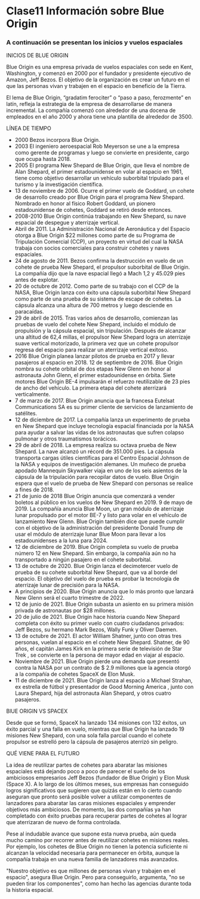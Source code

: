 # Clase11 Información sobre Blue Origin

###  A continuación se presentan los inicios y vuelos espaciales 

INICIOS DE BLUE ORIGIN

Blue Origin es una empresa privada de vuelos espaciales con sede en Kent, Washington, y comenzó en 2000 por el fundador y presidente ejecutivo de Amazon, Jeff Bezos. El objetivo de la organización es crear un futuro en el que las personas vivan y trabajen en el espacio en beneficio de la Tierra.

El lema de Blue Origin, “gradatim ferociter” o “paso a paso, ferozmente” en latín, refleja la estrategia de la empresa de desarrollarse de manera incremental. La compañía comenzó con alrededor de una docena de empleados en el año 2000 y ahora tiene una plantilla de alrededor de 3500.

LÍNEA DE TIEMPO

- 2000 Bezos incorpora Blue Origin.
- 2003 El ingeniero aeroespacial Rob Meyerson se une a la empresa como gerente de programas y luego se convierte en presidente, cargo que ocupa hasta 2018.
- 2005 El programa New Shepard de Blue Origin, que lleva el nombre de Alan Shepard, el primer estadounidense en volar al espacio en 1961, tiene como objetivo desarrollar un vehículo suborbital tripulado para el turismo y la investigación científica.
- 13 de noviembre de 2006. Ocurre el primer vuelo de Goddard, un cohete de desarrollo creado por Blue Origin para el programa New Shepard. Nombrado en honor al físico Robert Goddard, un pionero estadounidense de cohetes, Goddard se retiró desde entonces.
- 2008-2010 Blue Origin continúa trabajando en New Shepard, su nave espacial de despegue y aterrizaje vertical.
- Abril de 2011. La Administración Nacional de Aeronáutica y del Espacio otorga a Blue Origin $22 millones como parte de su Programa de Tripulación Comercial (CCP), un proyecto en virtud del cual la NASA trabaja con socios comerciales para construir cohetes y naves espaciales.
- 24 de agosto de 2011. Bezos confirma la destrucción en vuelo de un cohete de prueba New Shepard, el propulsor suborbital de Blue Origin. La compañía dijo que la nave espacial llegó a Mach 1,2 y 45.029 pies antes de explotar.
- 20 de octubre de 2012. Como parte de su trabajo con el CCP de la NASA, Blue Origin lanza con éxito una cápsula suborbital New Shepard como parte de una prueba de su sistema de escape de cohetes. La cápsula alcanza una altura de 700 metros y luego desciende en paracaídas.
- 29 de abril de 2015. Tras varios años de desarrollo, comienzan las pruebas de vuelo del cohete New Shepard, incluido el módulo de propulsión y la cápsula espacial, sin tripulación. Después de alcanzar una altitud de 62,4 millas, el propulsor New Shepard logra un aterrizaje suave vertical motorizado, la primera vez que un cohete propulsor regresa del espacio para realizar un aterrizaje vertical exitoso.
- 2016 Blue Origin planea lanzar pilotos de prueba en 2017 y llevar pasajeros al espacio en 2018.
12 de septiembre de 2016. Blue Origin nombra su cohete orbital de dos etapas New Glenn en honor al astronauta John Glenn, el primer estadounidense en órbita. Siete motores Blue Origin BE-4 impulsarán el refuerzo reutilizable de 23 pies de ancho del vehículo. La primera etapa del cohete aterrizará verticalmente.
- 7 de marzo de 2017. Blue Origin anuncia que la francesa Eutelsat Communications SA es su primer cliente de servicios de lanzamiento de satélites.
- 12 de diciembre de 2017. La compañía lanza un experimento de prueba en New Shepard que incluye tecnología espacial financiada por la NASA para ayudar a salvar las vidas de los astronautas que sufren colapso pulmonar y otros traumatismos torácicos.
- 29 de abril de 2018. La empresa realiza su octava prueba de New Shepard. La nave alcanzó un récord de 351.000 pies. La cápsula transporta cargas útiles científicas para el Centro Espacial Johnson de la NASA y equipos de investigación alemanes. Un muñeco de prueba apodado Mannequin Skywalker viaja en uno de los seis asientos de la cápsula de la tripulación para recopilar datos de vuelo. Blue Origin espera que el vuelo de prueba de New Shepard con personas se realice a fines de 2018.
- 21 de junio de 2018 Blue Origin anuncia que comenzará a vender boletos al público en los vuelos de New Shepard en 2019.
9 de mayo de 2019. La compañía anuncia Blue Moon, un gran módulo de aterrizaje lunar propulsado por el motor BE-7 y listo para volar en el vehículo de lanzamiento New Glenn. Blue Origin también dice que puede cumplir con el objetivo de la administración del presidente Donald Trump de usar el módulo de aterrizaje lunar Blue Moon para llevar a los estadounidenses a la luna para 2024.
- 12 de diciembre de 2019. Blue Origin completa su vuelo de prueba número 12 en New Shepard. Sin embargo, la compañía aún no ha transportado a ningún pasajero en el cohete suborbital.
- 13 de octubre de 2020. Blue Origin lanza el decimotercer vuelo de prueba de su cohete suborbital New Shepard, que va al borde del espacio. El objetivo del vuelo de prueba es probar la tecnología de aterrizaje lunar de precisión para la NASA.
- A principios de 2020. Blue Origin anuncia que lo más pronto que lanzará New Glenn será el cuarto trimestre de 2022.
- 12 de junio de 2021. Blue Origin subasta un asiento en su primera misión privada de astronautas por $28 millones.
- 20 de julio de 2021. Blue Origin hace historia cuando New Shepard completa con éxito su primer vuelo con cuatro ciudadanos privados: Jeff Bezos, su hermano Mark Bezos, Wally Funk y Oliver Daemen.
- 13 de octubre de 2021. El actor William Shatner, junto con otras tres personas, vuelan al espacio en el cohete New Shepard. Shatner, de 90 años, el capitán James Kirk en la primera serie de televisión de Star Trek , se convierte en la persona de mayor edad en viajar al espacio.
- Noviembre de 2021. Blue Origin pierde una demanda que presentó contra la NASA por un contrato de $ 2.9 millones que la agencia otorgó a la compañía de cohetes SpaceX de Elon Musk.
- 11 de diciembre de 2021. Blue Origin lanza al espacio a Michael Strahan, ex estrella de fútbol y presentador de Good Morning America , junto con Laura Shepard, hija del astronauta Alan Shepard, y otros cuatro pasajeros.


BlUE ORIGIN VS SPACEX

Desde que se formó, SpaceX ha lanzado 134 misiones con 132 éxitos, un éxito parcial y una falla en vuelo, mientras que Blue Origin ha lanzado 19 misiones New Shepard, con una sola falla parcial cuando el cohete propulsor se estrelló pero la cápsula de pasajeros aterrizó sin peligro.

QUÉ VIENE PARA EL FUTURO

La idea de reutilizar partes de cohetes para abaratar las misiones espaciales está dejando poco a poco de parecer el sueño de los ambiciosos empresarios Jeff Bezos (fundador de Blue Origin) y Elon Musk (Space X). A lo largo de los últimos meses, sus empresas han conseguido logros significativos que sugieren que quizás están en lo cierto cuando aseguran que pronto será posible volver a utilizar componentes de lanzadores para abaratar las caras misiones espaciales y emprender objetivos más ambiciosos. De momento, las dos compañías ya han completado con éxito pruebas para recuperar partes de cohetes al lograr que aterrizaran de nuevo de forma controlada.

Pese al indudable avance que supone esta nueva prueba, aún queda mucho camino por recorrer antes de reutilizar cohetes en misiones reales. Por ejemplo, los cohetes de Blue Origin no tienen la potencia suficiente ni alcanzan la velocidad necesaria para permanecer en órbita, aunque la compañía trabaja en una nueva familia de lanzadores más avanzados.

"Nuestro objetivo es que millones de personas vivan y trabajen en el espacio", asegura Blue Origin. Pero para conseguirlo, argumenta, "no se pueden tirar los componentes", como han hecho las agencias durante toda la historia espacial.
